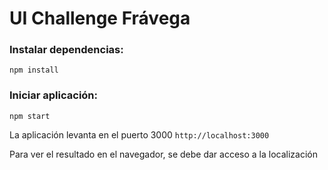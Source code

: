 
# UI Challenge Frávega

### Instalar dependencias:
```npm install```

### Iniciar aplicación:
```npm start```

La aplicación levanta en el puerto 3000 `http://localhost:3000`

Para ver el resultado en el navegador, se debe dar acceso a la localización
